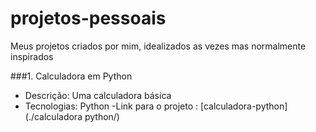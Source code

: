 # projetos-pessoais
Meus projetos criados por mim, idealizados as vezes mas normalmente inspirados

###1. Calculadora em Python
- Descrição: Uma calculadora básica
- Tecnologias: Python
-Link para o projeto : [calculadora-python](./calculadora python/)
